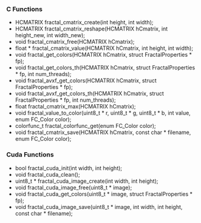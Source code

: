 ### C Functions

- HCMATRIX fractal_cmatrix_create(int height, int width);
- HCMATRIX fractal_cmatrix_reshape(HCMATRIX hCmatrix, int height_new, int width_new);
- void fractal_cmatrix_free(HCMATRIX hCmatrix);
- float * fractal_cmatrix_value(HCMATRIX hCmatrix, int height, int width);
- void fractal_get_colors(HCMATRIX hCmatrix, struct FractalProperties * fp);
- void fractal_get_colors_th(HCMATRIX hCmatrix, struct FractalProperties * fp, int num_threads);
- void fractal_avxf_get_colors(HCMATRIX hCmatrix, struct FractalProperties * fp);
- void fractal_avxf_get_colors_th(HCMATRIX hCmatrix, struct FractalProperties * fp, int num_threads);
- float fractal_cmatrix_max(HCMATRIX hCmatrix);
- void fractal_value_to_color(uint8_t * r, uint8_t * g, uint8_t * b, int value, enum FC_Color color);
- colorfunc_t fractal_colorfunc_get(enum FC_Color color);
- void fractal_cmatrix_save(HCMATRIX hCmatrix, const char * filename, enum FC_Color color);


### Cuda Functions

- bool fractal_cuda_init(int width, int height);
- void fractal_cuda_clean();
- uint8_t * fractal_cuda_image_create(int width, int height);
- void fractal_cuda_image_free(uint8_t * image);
- void fractal_cuda_get_colors(uint8_t * image, struct FractalProperties * fp);
- void fractal_cuda_image_save(uint8_t * image, int width, int height, const char * filename);
